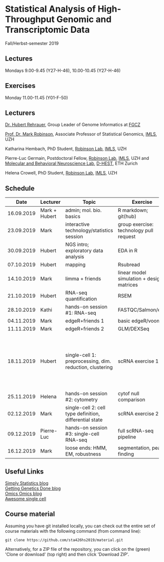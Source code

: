 # Statistical Analysis of High-Throughput Genomic and Transcriptomic Data 
Fall/Herbst-semester 2019

## Lectures
Mondays 9.00-9.45 (Y27-H-46), 10.00-10.45 (Y27-H-46)

## Exercises
Monday 11.00-11.45 (Y01-F-50)

## Lecturers

[Dr. Hubert Rehrauer](http://www.fgcz.ch/the-center/people/rehrauer.html), Group Leader of Genome Informatics at [FGCZ](http://www.fgcz.ch/)  

[Prof. Dr. Mark Robinson](https://robinsonlabuzh.github.io/), Associate Professor of Statistical Genomics, [IMLS](http://www.imls.uzh.ch/index.html), UZH  

Katharina Hembach, PhD Student, [Robinson Lab](https://robinsonlabuzh.github.io/), [IMLS](http://www.imls.uzh.ch/index.html), UZH  

Pierre-Luc Germain, Postdoctoral Fellow, [Robinson Lab](https://robinsonlabuzh.github.io/), [IMLS](http://www.imls.uzh.ch/index.html), UZH and [Molecular and Behavioral Neuroscience Lab](https://bohaceklab.ethz.ch/), [D-HEST](https://hest.ethz.ch/en), ETH Zurich 

Helena Crowell, PhD Student, [Robinson Lab](https://robinsonlabuzh.github.io/), [IMLS](http://www.imls.uzh.ch/index.html), UZH  



## Schedule

| Date  | Lecturer | Topic | Exercise | JC1 | JC2 |
| --- | --- | --- | --- | --- | --- |
| 16.09.2019  | Mark + Hubert  | admin; mol. bio. basics | R markdown; git(hub) | | |
| 23.09.2019  | Mark | interactive technology/statistics session  | group exercise: technology pull request | | |
| 30.09.2019  | Hubert | NGS intro; exploratory data analysis | EDA in R | | |
| 07.10.2019  | Hubert | mapping  | Rsubread | | |
| 14.10.2019  | Mark | limma + friends | linear model simulation + design matrices |  |  |
| 21.10.2019  | Hubert | RNA-seq quantification    | RSEM  | | |
| 28.10.2019  | Kathi | hands-on session #1: RNA-seq  | FASTQC/Salmon/etc. | X | X |
| 04.11.2019  | Mark | edgeR+friends 1 | basic edgeR/voom |  |  |
| 11.11.2019  | Mark | edgeR+friends 2  | GLM/DEXSeq |  |  |
| 18.11.2019  | Hubert | single-cell 1: preprocessing, dim. reduction, clustering  | scRNA exercise 1 | [Integrating single-cell transcriptomic data across different conditions, technologies, and species](https://www.nature.com/articles/nbt.4096) (AA, HG) | |  |
| 25.11.2019  | Helena | hands-on session #2: cytometry  | cytof null comparison | X | X |
| 02.12.2019  | Mark | single-cell 2: cell type definition, differential state  | scRNA exercise 2 |  |  |
| 09.12.2019  | Pierre-Luc | hands-on session #3: single-cell RNA-seq  | full scRNA-seq pipeline | X | X |
| 16.12.2019  | Mark | loose ends: HMM, EM, robustness   | segmentation, peak finding |  |  |    


## Useful Links
[Simply Statistics blog](https://simplystatistics.org/)  
[Getting Genetics Done blog](http://www.gettinggeneticsdone.com/)  
[Omics Omics blog](http://omicsomics.blogspot.ch/)  
[Awesome single cell](https://github.com/seandavi/awesome-single-cell)

## Course material

Assuming you have git installed locally, you can check out the entire set of course materials with the following command (from command line):
```
git clone https://github.com/sta426hs2019/material.git
```  
Alternatively, for a ZIP file of the repository, you can click on the (green) 'Clone or download' (top right) and then click 'Download ZIP'.
